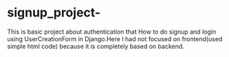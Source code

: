 # signup_project-
This is basic project about authentication that How to do signup and login using UserCreationForm in Django.Here I had not focused on frontend(used simple html code) because it is completely based on backend.
